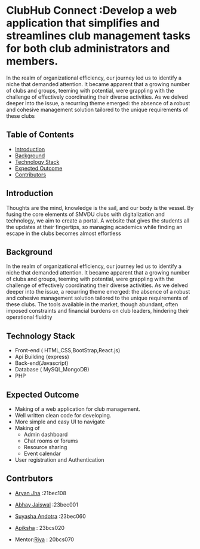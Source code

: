 # ClubHub Connect :Develop a web application that simplifies and streamlines club management tasks for both club administrators and members.

In the realm of organizational efficiency, our journey led us to identify a niche that demanded attention. It became apparent that a growing number of clubs and groups, teeming with potential, were grappling with the challenge of effectively coordinating their diverse activities.
As we delved deeper into the issue, a recurring theme emerged: the absence of a robust and cohesive management solution tailored to the unique requirements of these clubs

## Table of Contents
* [Introduction](https://github.com/DeveloperStudentClubSmvdu/P2T1-ClubHub/edit/main/README.md#introduction)
* [Background](https://github.com/DeveloperStudentClubSmvdu/P2T1-ClubHub/edit/main/README.md#background)
* [Technology Stack](https://github.com/DeveloperStudentClubSmvdu/P2T1-ClubHub/edit/main/README.md#technology-stack)
* [Expected Outcome](https://github.com/DeveloperStudentClubSmvdu/P2T1-ClubHub/edit/main/README.md#expected-outcome)
* [Contributors]()

## Introduction
Thoughts are the mind, knowledge is the sail, and our body is the vessel. By fusing the core elements of SMVDU clubs with digitalization and technology, we aim to create a portal. A website that gives the students all the updates at their fingertips, so managing academics while finding an escape in the clubs becomes almost effortless

## Background
In the realm of organizational efficiency, our journey led us to identify a niche that demanded attention. It became apparent that a growing number of clubs and groups, teeming with potential,
were grappling with the challenge of effectively coordinating their diverse activities.
As we delved deeper into the issue, a recurring theme emerged: the absence of a robust and cohesive management solution tailored to the unique requirements of these clubs. The tools available in the market, though abundant, often imposed constraints and financial burdens on club leaders, hindering their operational fluidity

## Technology Stack
* Front-end ( HTML,CSS,BootStrap,React.js)
* Api Building (express)
* Back-end(Javascript)
* Database ( MySQL,MongoDB)
* PHP

## Expected Outcome
* Making of a web application for club management.
* Well written clean code for developing.
* More simple and easy UI to navigate
* Making of
   * Admin dashboard
   * Chat rooms or forums
   * Resource sharing
   * Event calendar
* User registration and Authentication

## Contrbutors
* [Aryan Jha](https://github.com/ajhaa-2709) :21bec108
* [Abhay Jaiswal](https://github.com/abhayjaiswal8688) :23bec001
* [Suyasha Andotra]() :23bec060
* [Apiksha]() : 23bcs020

* Mentor:[Riya](https://github.com/RR-08) : 20bcs070













